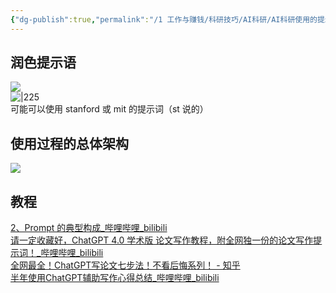 ```yaml
---
{"dg-publish":true,"permalink":"/1 工作与赚钱/科研技巧/AI科研/AI科研使用的提示词技巧/","title":"AI科研使用的提示词技巧"}
---
```



## 润色提示语
![](/img/user/resources/attachments/20230815chatgpt科研使用.png)  
![|225](/img/user/resources/attachments/20250128AI科研使用的提示词技巧.png)  
可能可以使用 stanford 或 mit 的提示词（st 说的）
## 使用过程的总体架构

![](/img/user/resources/attachments/20230804chatgpt科研使用.png)

## 教程
[2、Prompt 的典型构成\_哔哩哔哩\_bilibili](https://www.bilibili.com/video/BV1n9CwYoEro?spm_id_from=333.788.videopod.episodes&vd_source=20cb3e7c6ad3d64f0eb2d763ff005080&p=2)  
[请一定收藏好，ChatGPT 4.0 学术版 论文写作教程，附全网独一份的论文写作提示词！\_哔哩哔哩\_bilibili](https://www.bilibili.com/video/BV1Ly4y1N75p?spm_id_from=333.788.videopod.sections&vd_source=20cb3e7c6ad3d64f0eb2d763ff005080)  
[全网最全！ChatGPT写论文七步法！不看后悔系列！ - 知乎](https://zhuanlan.zhihu.com/p/640798287)  
[半年使用ChatGPT辅助写作心得总结\_哔哩哔哩\_bilibili](https://www.bilibili.com/video/BV1VX4y1E7rj/?buvid=XY630CE669F34078F341989B1EE06E60B0127&is_story_h5=false&mid=g8UDjEqHIS5oCexxb9oAEQ%3D%3D&p=1&plat_id=116&share_from=ugc&share_medium=android&share_plat=android&share_session_id=6b459099-916b-4483-b5a9-0956af3656e9&share_source=COPY&share_tag=s_i&timestamp=1692086324&unique_k=I4Zd2MR&up_id=508455218)